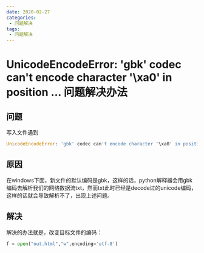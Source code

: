 ```yaml
---
date: 2020-02-27
categories: 
 - 问题解决
tags: 
 - 问题解决
---
```

# UnicodeEncodeError: 'gbk' codec can't encode character '\xa0' in position ... 问题解决办法

## 问题

写入文件遇到

```python
UnicodeEncodeError: 'gbk' codec can't encode character '\xa0' in position ...
```



## 原因

在windows下面，新文件的默认编码是gbk，这样的话，python解释器会用gbk编码去解析我们的网络数据流txt，然而txt此时已经是decode过的unicode编码，这样的话就会导致解析不了，出现上述问题。

## 解决

 解决的办法就是，改变目标文件的编码：

```python
f = open("out.html","w",encoding='utf-8')
```

